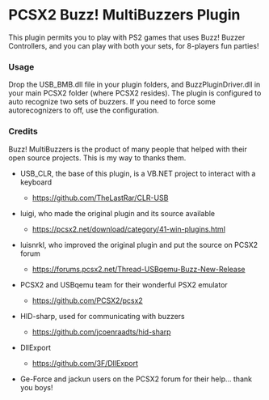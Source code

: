 # PCSX2 Buzz! MultiBuzzers Plugin

This plugin permits you to play with PS2 games that uses Buzz! Buzzer Controllers, and you can play with both your sets, for 8-players fun parties!

### Usage

Drop the USB_BMB.dll file in your plugin folders, and BuzzPluginDriver.dll in your main PCSX2 folder (where PCSX2 resides).
The plugin is configured to auto recognize two sets of buzzers. If you need to force some autorecognizers to off, use the configuration.

### Credits

Buzz! MultiBuzzers is the product of many people that helped with their open source projects. This is my way to thanks them.

* USB_CLR, the base of this plugin, is a VB.NET project to interact with a keyboard
	* https://github.com/TheLastRar/CLR-USB 
	
* luigi, who made the original plugin and its source available
	* https://pcsx2.net/download/category/41-win-plugins.html

* luisnrkl, who improved the original plugin and put the source on PCSX2 forum
	* https://forums.pcsx2.net/Thread-USBqemu-Buzz-New-Release

* PCSX2 and USBqemu team for their wonderful PSX2 emulator
	* https://github.com/PCSX2/pcsx2

* HID-sharp, used for communicating with buzzers
	* https://github.com/jcoenraadts/hid-sharp
	
* DllExport
	* https://github.com/3F/DllExport

* Ge-Force and jackun users on the PCSX2 forum for their help... thank you boys!
